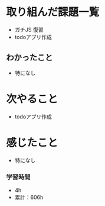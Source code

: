 # 取り組んだ課題一覧

- ガチJS 復習
- todoアプリ作成

## わかったこと

- 特になし

# 次やること

- todoアプリ作成

# 感じたこと

- 特になし

### 学習時間

- 4h
- 累計：606h